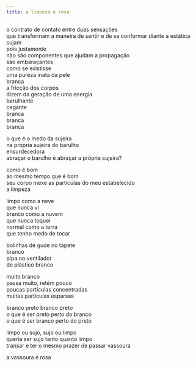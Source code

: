 ```yaml
---
title: a limpeza é rosa
---
```


o contrato de contato entre duas sensações  
que transformam a maneira de sentir e de se conformar diante a estática  
sujam  
pois justamente  
não são componentes que ajudam a propagação  
são embaraçantes  
como se existisse  
uma pureza inata da pele  
branca  
a fricção dos corpos  
dizem da geração de uma energia  
barulhante  
cegante  
branca  
branca  
branca

o que é o medo da sujeira  
na própria sujeira do barulho  
ensurdecedora  
abraçar o barulho é abraçar a própria sujeira?

como é bom  
ao mesmo tempo que é bom  
seu corpo mexe as partículas do meu estabelecido  
a limpeza

limpo como a neve  
que nunca vi  
branco como a nuvem  
que nunca toquei  
normal como a terra  
que tenho medo de tocar

bolinhas de gude no tapete  
branco  
pipa no ventilador  
de plástico branco

muito branco  
passa muito, retém pouco  
poucas partículas concentradas  
muitas partículas esparsas

branco preto branco preto  
o que é ser preto perto do branco  
o que é ser branco perto do preto

limpo ou sujo, sujo ou limpo  
queria ser sujo tanto quanto limpo  
transar e ter o mesmo prazer de passar vassoura

a vassoura é rosa
